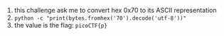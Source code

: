 1. this challenge ask me to convert hex 0x70 to its ASCII representation
2. `python -c "print(bytes.fromhex('70').decode('utf-8'))"`
3. the value is the flag: `picoCTF{p}`
